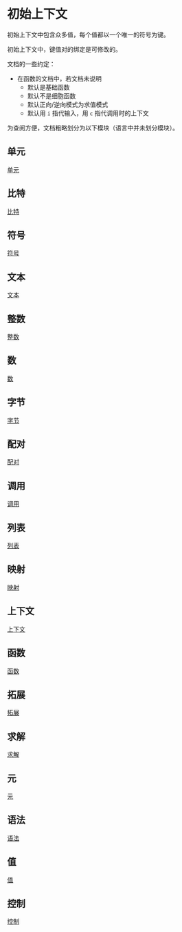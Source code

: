 # 初始上下文

初始上下文中包含众多值，每个值都以一个唯一的符号为键。

初始上下文中，键值对的绑定是可修改的。

文档的一些约定：

- 在函数的文档中，若文档未说明
  - 默认是基础函数
  - 默认不是细胞函数
  - 默认正向/逆向模式为求值模式
  - 默认用 `i` 指代输入，用 `c` 指代调用时的上下文

为查阅方便，文档粗略划分为以下模块（语言中并未划分模块）。

## 单元

[单元](./初始上下文/单元.md)

## 比特

[比特](./初始上下文/比特.md)

## 符号

[符号](./初始上下文/符号.md)

## 文本

[文本](./初始上下文/文本.md)

## 整数

[整数](./初始上下文/整数.md)

## 数

[数](./初始上下文/数.md)

## 字节

[字节](./初始上下文/字节.md)

## 配对

[配对](./初始上下文/配对.md)

## 调用

[调用](./初始上下文/调用.md)

## 列表

[列表](./初始上下文/列表.md)

## 映射

[映射](./初始上下文/映射.md)

## 上下文

[上下文](./初始上下文/上下文.md)

## 函数

[函数](./初始上下文/函数.md)

## 拓展

[拓展](./初始上下文/拓展.md)

## 求解

[求解](./初始上下文/求解.md)

## 元

[元](./初始上下文/元.md)

## 语法

[语法](./初始上下文/语法.md)

## 值

[值](./初始上下文/值.md)

## 控制

[控制](./初始上下文/控制.md)
